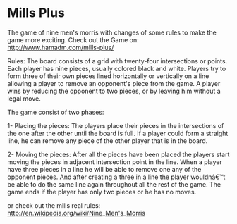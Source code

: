 Mills Plus
==========
The game of nine men's morris with changes of some rules to make the game more exciting.
Check out the Game on: http://www.hamadm.com/mills-plus/

Rules:
The board consists of a grid with twenty-four intersections or points. Each player has nine pieces, usually colored black and white. Players try to form three of their own pieces lined horizontally or vertically on a line allowing a player to remove an opponent's piece from the game. A player wins by reducing the opponent to two pieces, or by leaving him without a legal move.

The game consist of two phases:

1- Placing the pieces: The players place their pieces in the intersections of the one after the other until the board is full. If a player could form a straight line, he can remove any piece of the other player that is in the board.

2- Moving the pieces: After all the pieces have been placed the players start moving the pieces in adjacent intersection point in the line. When a player have three pieces in a line he will be able to remove one any of the opponent pieces. And after creating a three in a line the player wouldnâ€™t be able to do the same line again throughout all the rest of the game. The game ends if the player has only two pieces or he has no moves. 


or check out the mills real rules: http://en.wikipedia.org/wiki/Nine_Men's_Morris
